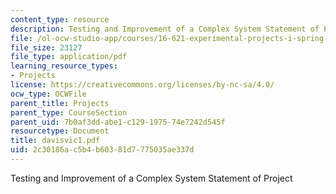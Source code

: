 ```yaml
---
content_type: resource
description: Testing and Improvement of a Complex System Statement of Project
file: /ol-ocw-studio-app/courses/16-621-experimental-projects-i-spring-2003/2c30186ac5b4b60381d7775035ae337d_davisvic1.pdf
file_size: 23127
file_type: application/pdf
learning_resource_types:
- Projects
license: https://creativecommons.org/licenses/by-nc-sa/4.0/
ocw_type: OCWFile
parent_title: Projects
parent_type: CourseSection
parent_uid: 7b0af3dd-abe1-c129-1975-74e7242d545f
resourcetype: Document
title: davisvic1.pdf
uid: 2c30186a-c5b4-b603-81d7-775035ae337d
---
```

Testing and Improvement of a Complex System Statement of Project
